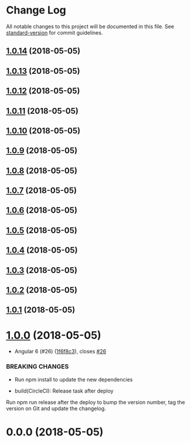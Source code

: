 # Change Log

All notable changes to this project will be documented in this file. See [standard-version](https://github.com/conventional-changelog/standard-version) for commit guidelines.

<a name="1.0.14"></a>
## [1.0.14](https://github.com/ItalianCoders/myBudget-web-frontend/compare/v1.0.13...v1.0.14) (2018-05-05)



<a name="1.0.13"></a>
## [1.0.13](https://github.com/ItalianCoders/myBudget-web-frontend/compare/v1.0.12...v1.0.13) (2018-05-05)



<a name="1.0.12"></a>
## [1.0.12](https://github.com/ItalianCoders/myBudget-web-frontend/compare/v1.0.11...v1.0.12) (2018-05-05)



<a name="1.0.11"></a>
## [1.0.11](https://github.com/ItalianCoders/myBudget-web-frontend/compare/v1.0.9...v1.0.11) (2018-05-05)



<a name="1.0.10"></a>
## [1.0.10](https://github.com/ItalianCoders/myBudget-web-frontend/compare/v1.0.9...v1.0.10) (2018-05-05)



<a name="1.0.9"></a>
## [1.0.9](https://github.com/ItalianCoders/myBudget-web-frontend/compare/v1.0.8...v1.0.9) (2018-05-05)



<a name="1.0.8"></a>
## [1.0.8](https://github.com/ItalianCoders/myBudget-web-frontend/compare/v1.0.7...v1.0.8) (2018-05-05)



<a name="1.0.7"></a>
## [1.0.7](https://github.com/ItalianCoders/myBudget-web-frontend/compare/v1.0.6...v1.0.7) (2018-05-05)



<a name="1.0.6"></a>
## [1.0.6](https://github.com/ItalianCoders/myBudget-web-frontend/compare/v1.0.5...v1.0.6) (2018-05-05)



<a name="1.0.5"></a>
## [1.0.5](https://github.com/ItalianCoders/myBudget-web-frontend/compare/v1.0.4...v1.0.5) (2018-05-05)



<a name="1.0.4"></a>
## [1.0.4](https://github.com/ItalianCoders/myBudget-web-frontend/compare/v1.0.2...v1.0.4) (2018-05-05)



<a name="1.0.3"></a>
## [1.0.3](https://github.com/ItalianCoders/myBudget-web-frontend/compare/v1.0.2...v1.0.3) (2018-05-05)



<a name="1.0.2"></a>
## [1.0.2](https://github.com/ItalianCoders/myBudget-web-frontend/compare/v1.0.1...v1.0.2) (2018-05-05)



<a name="1.0.1"></a>
## [1.0.1](https://github.com/ItalianCoders/myBudget-web-frontend/compare/v1.0.0...v1.0.1) (2018-05-05)



<a name="1.0.0"></a>
# [1.0.0](https://github.com/ItalianCoders/myBudget-web-frontend/compare/v0.0.0...v1.0.0) (2018-05-05)


* Angular 6 (#26) ([1f6f8c3](https://github.com/ItalianCoders/myBudget-web-frontend/commit/1f6f8c3)), closes [#26](https://github.com/ItalianCoders/myBudget-web-frontend/issues/26)


### BREAKING CHANGES

* Run npm install to update the new dependencies

* build(CircleCI): Release task after deploy

Run npm run release after the deploy to bump the version number, tag the
version on Git and update the changelog.



<a name="0.0.0"></a>
# 0.0.0 (2018-05-05)
